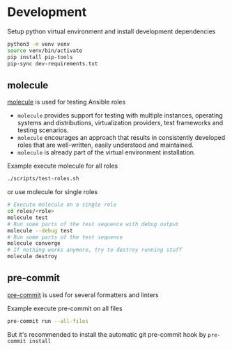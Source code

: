 # Development

Setup python virtual environment and install development dependencies

```bash
python3 -m venv venv
source venv/bin/activate
pip install pip-tools
pip-sync dev-requirements.txt
```

## molecule

[molecule](https://molecule.readthedocs.io/en/latest/) is used for testing Ansible roles

- `molecule` provides support for testing with multiple instances, operating systems and distributions, virtualization
  providers, test frameworks and testing scenarios.
- `molecule` encourages an approach that results in consistently developed roles that are well-written, easily
  understood and maintained.
- `molecule` is already part of the virtual environment installation.

Example execute molecule for all roles

```bash
./scripts/test-roles.sh
```

or use molecule for single roles

```bash
# Execute molecule on a single role
cd roles/<role>
molecule test
# Run some parts of the test sequence with debug output
molecule --debug test
# Run some parts of the test sequence
molecule converge
# If nothing works anymore, try to destroy running stuff
molecule destroy
```

## pre-commit

[pre-commit](https://pre-commit.com/) is used for several formatters and linters

Example execute pre-commit on all files

```bash
pre-commit run --all-files
```

But it's recommended to install the automatic git pre-commit hook by `pre-commit install`
